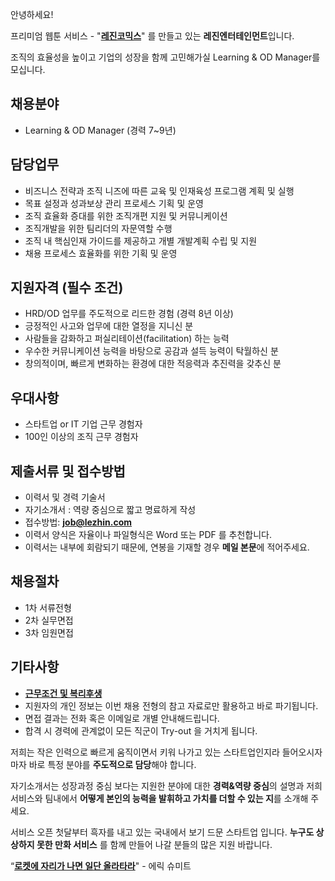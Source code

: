 안녕하세요!

프리미엄 웹툰 서비스 - "**[레진코믹스](http://www.lezhin.com)**" 를 만들고 있는 **레진엔터테인먼트**입니다.

조직의 효율성을 높이고 기업의 성장을 함께 고민해가실 Learning & OD Manager를 모십니다. 



## 채용분야

- Learning & OD Manager (경력 7~9년)


## 담당업무

- 비즈니스 전략과 조직 니즈에 따른 교육 및 인재육성 프로그램 계획 및 실행
- 목표 설정과 성과보상 관리 프로세스 기획 및 운영
- 조직 효율화 증대를 위한 조직개편 지원 및 커뮤니케이션 
- 조직개발을 위한 팀리더의 자문역할 수행
- 조직 내 핵심인재 가이드를 제공하고 개별 개발계획 수립 및 지원
- 채용 프로세스 효율화를 위한 기획 및 운영


## 지원자격 (필수 조건)

- HRD/OD 업무를 주도적으로 리드한 경험 (경력 8년 이상)
- 긍정적인 사고와 업무에 대한 열정을 지니신 분
- 사람들을 감화하고 퍼실리테이션(facilitation) 하는 능력
- 우수한 커뮤니케이션 능력을 바탕으로 공감과 설득 능력이 탁월하신 분
- 창의적이며, 빠르게 변화하는 환경에 대한 적응력과 추진력을 갖추신 분


## 우대사항

- 스타트업 or IT 기업 근무 경험자
- 100인 이상의 조직 근무 경험자



## 제출서류 및 접수방법

- 이력서 및 경력 기술서 
- 자기소개서 : 역량 중심으로 짧고 명료하게 작성 
- 접수방법: **job@lezhin.com** 
- 이력서 양식은 자율이나 파일형식은 Word 또는 PDF 를 추천합니다.
- 이력서는 내부에 회람되기 때문에, 연봉을 기재할 경우 **메일 본문**에 적어주세요.


## 채용절차 

- 1차 서류전형
- 2차 실무면접 
- 3차 임원면접 


## 기타사항 
- [**근무조건 및 복리후생**](https://github.com/lezhin/apply/blob/master/README.md)
- 지원자의 개인 정보는 이번 채용 전형의 참고 자료로만 활용하고 바로 파기됩니다.
- 면접 결과는 전화 혹은 이메일로 개별 안내해드립니다.
- 합격 시 경력에 관계없이 모든 직군이 Try-out 을 거치게 됩니다. 


저희는 작은 인력으로 빠르게 움직이면서 키워 나가고 있는 스타트업인지라 들어오시자마자 바로 특정 분야를 **주도적으로 담당**해야 합니다. 

자기소개서는 성장과정 중심 보다는 지원한 분야에 대한 **경력&역량 중심**의 설명과 저희 서비스와 팀내에서 **어떻게 본인의 능력을 발휘하고 가치를 더할 수 있는 지**를 소개해 주세요.

서비스 오픈 첫달부터 흑자를 내고 있는 국내에서 보기 드문 스타트업 입니다. **누구도 상상하지 못한 만화 서비스** 를 함께 만들어 나갈 분들의 많은 지원 바랍니다.


“[**로켓에 자리가 나면 일단 올라타라**](http://estima.wordpress.com/2012/05/28/sheryl/)" - 에릭 슈미트